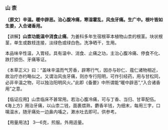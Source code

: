 ### 山 柰

**〔原文〕辛温。暖中辟恶。治心腹冷痛，寒湿霍乱，风虫牙痛。生广中。根叶皆如生姜，入合诸香用。**

【讲解】**山柰功能温中消食止痛**。为姜科多年生宿根草本植物山柰的根茎。块状根茎，单生或数枝连接，淡绿色或绿白色。洗净晒干，生用。

本品味辛性温，入胃经。具有温中、消食、止痛之功，主治心腹冷痛、停食不化、跌打损伤、牙痛等证。

《本草正义》曰：“盖味辛温而气芳香，辟寒行气，因亦与砂仁、蔻仁诸物相近，故治疗亦约略似之。又谓治风虫牙痛，则亦专行阳明，可作引经药，用与甘松同，必非辛温之物，可以独治阳明风火。”此即《备要》中所谓能“暖中辟恶”,“入合诸香用”之意。

【临证应用】山柰临床不甚常用。若治心腹冷痛，可与丁香、当归、甘草配伍。《海上方》用治牙痛，以山柰二钱，面裹煨熟，麝香半钱，为细末，每用三字，口噙温水，随牙痛处一边鼻内㗜之，漱水吐去即可。供参考。

【用量用法】 3—6克，煎服。外用适量。

